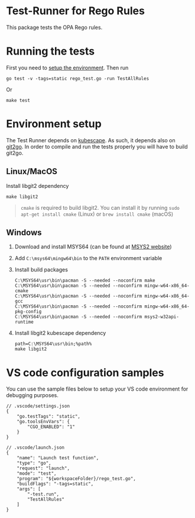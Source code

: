 # Test-Runner for Rego Rules
This package tests the OPA Rego rules.

# Running the tests
First you need to [setup the environment](#environment-setup). Then run

```
go test -v -tags=static rego_test.go -run TestAllRules
```
Or
```
make test
```

# Environment setup
The Test Runner depends on [kubescape](https://github.com/kubescape/kubescape). As such, it depends also on [git2go](https://github.com/libgit2/git2go). In order to compile and run the tests properly you will have to build git2go.

## Linux/MacOS
Install libgit2 dependency
   
```
make libgit2
```

> `cmake` is required to build libgit2. You can install it by running `sudo apt-get install cmake` (Linux) or `brew install cmake` (macOS)

## Windows
1. Download and install MSYS64 (can be found at [MSYS2 website](https://www.msys2.org/))
2. Add `C:\msys64\mingw64\bin` to the `PATH` environment variable
3. Install build packages
    ```
    C:\MSYS64\usr\bin\pacman -S --needed --noconfirm make
    C:\MSYS64\usr\bin\pacman -S --needed --noconfirm mingw-w64-x86_64-cmake
    C:\MSYS64\usr\bin\pacman -S --needed --noconfirm mingw-w64-x86_64-gcc
    C:\MSYS64\usr\bin\pacman -S --needed --noconfirm mingw-w64-x86_64-pkg-config
    C:\MSYS64\usr\bin\pacman -S --needed --noconfirm msys2-w32api-runtime
    ```

4. Install libgit2 kubescape dependency
   
    ```
    path=C:\MSYS64\usr\bin;%path%
    make libgit2
    ```

# VS code configuration samples

You can use the sample files below to setup your VS code environment for debugging purposes.

```json5
// .vscode/settings.json
{
    "go.testTags": "static",
    "go.toolsEnvVars": {
        "CGO_ENABLED": "1"
    }
}
```
```json5
// .vscode/launch.json
{
    "name": "Launch test function",
    "type": "go",
    "request": "launch",
    "mode": "test",
    "program": "${workspaceFolder}/rego_test.go",
    "buildFlags": "-tags=static",
    "args": [
        "-test.run",
        "TestAllRules"
    ]
}
```